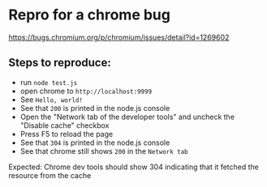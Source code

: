 # Repro for a chrome bug

https://bugs.chromium.org/p/chromium/issues/detail?id=1269602

## Steps to reproduce:

- run `node test.js`
- open chrome to `http://localhost:9999`
- See `Hello, world!`
- See that `200` is printed in the node.js console
- Open the "Network tab of the developer tools" and uncheck the "Disable cache" checkbox
- Press F5 to reload the page
- See that `304` is printed in the node.js console
- See that chrome still shows `200` in the `Network tab`

Expected: Chrome dev tools should show 304 indicating that it fetched the resource from the cache